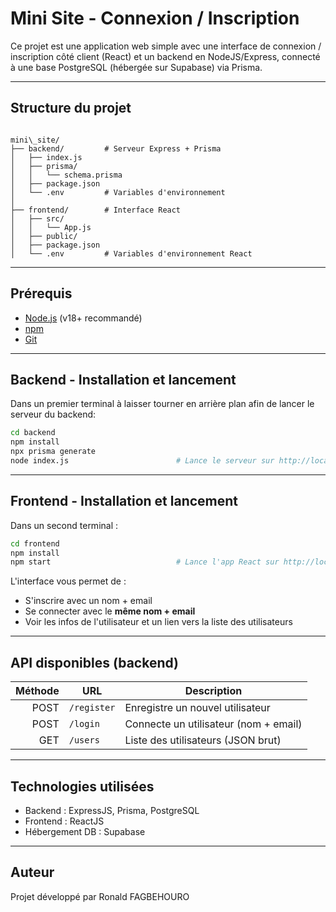 
# Mini Site - Connexion / Inscription

Ce projet est une application web simple avec une interface de connexion / inscription côté client (React) et un backend en NodeJS/Express, connecté à une base PostgreSQL (hébergée sur Supabase) via Prisma.

---

## Structure du projet

```

mini\_site/
├── backend/         # Serveur Express + Prisma
│   ├── index.js
│   ├── prisma/
│   │   └── schema.prisma
│   ├── package.json
│   └── .env         # Variables d'environnement
│
├── frontend/        # Interface React
│   ├── src/
│   │   └── App.js
│   ├── public/
│   ├── package.json
│   └── .env         # Variables d'environnement React

```

---

## Prérequis

- [Node.js](https://nodejs.org/) (v18+ recommandé)
- [npm](https://www.npmjs.com/)
- [Git](https://git-scm.com/)

---

##  Backend - Installation et lancement

Dans un premier terminal à laisser tourner en arrière plan afin de lancer le serveur du backend:

```bash
cd backend
npm install
npx prisma generate
node index.js                        # Lance le serveur sur http://localhost:3001
````

---

##  Frontend - Installation et lancement

Dans un second terminal :

```bash
cd frontend
npm install
npm start                            # Lance l'app React sur http://localhost:3000
```

L'interface vous permet de :

* S'inscrire avec un nom + email
* Se connecter avec le **même nom + email**
* Voir les infos de l'utilisateur et un lien vers la liste des utilisateurs

---

## API disponibles (backend)

| Méthode | URL         | Description                           |
| ------: | ----------- | ------------------------------------- |
|    POST | `/register` | Enregistre un nouvel utilisateur      |
|    POST | `/login`    | Connecte un utilisateur (nom + email) |
|     GET | `/users`    | Liste des utilisateurs (JSON brut)    |

---

## Technologies utilisées

* Backend : ExpressJS, Prisma, PostgreSQL
* Frontend : ReactJS
* Hébergement DB : Supabase

---

##  Auteur

Projet développé par Ronald FAGBEHOURO

